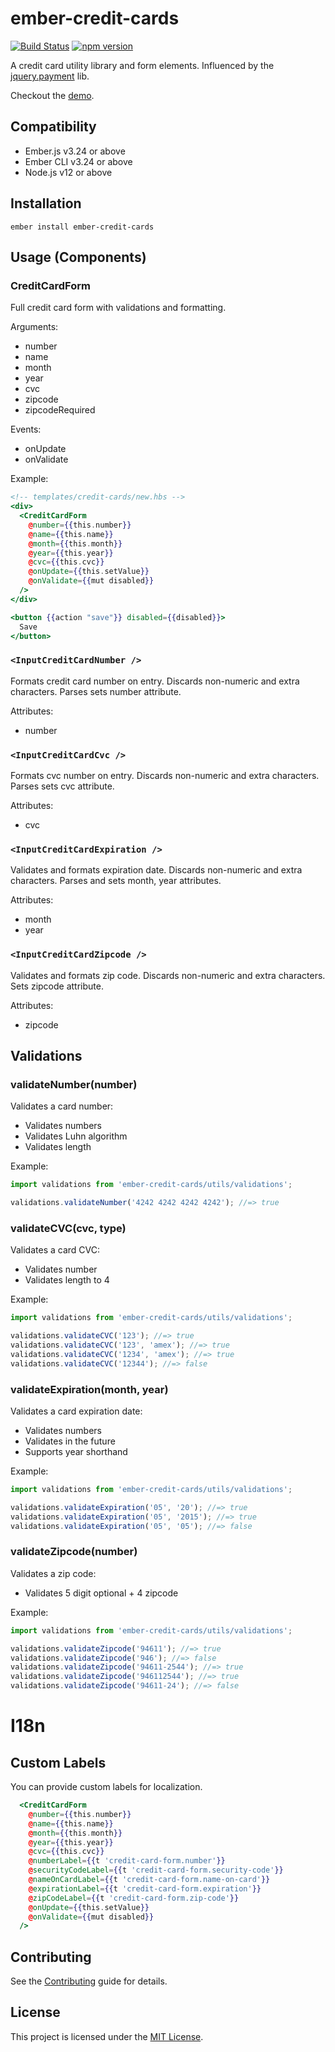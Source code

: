 ember-credit-cards
==============================================================================

[![Build Status](https://travis-ci.org/arenoir/ember-credit-cards.svg)](https://travis-ci.org/arenoir/ember-credit-cards)
[![npm version](https://badge.fury.io/js/ember-credit-cards.svg)](https://badge.fury.io/js/ember-credit-cards)

A credit card utility library and form elements. Influenced by the [jquery.payment](https://github.com/stripe/jquery.payment) lib.

Checkout the [demo](https://arenoir.github.io/ember-credit-cards/).


Compatibility
------------------------------------------------------------------------------

* Ember.js v3.24 or above
* Ember CLI v3.24 or above
* Node.js v12 or above


Installation
------------------------------------------------------------------------------

```
ember install ember-credit-cards
```


Usage (Components)
------------------------------------------------------------------------------

### CreditCardForm
Full credit card form with validations and formatting.

Arguments:
  * number
  * name
  * month
  * year
  * cvc
  * zipcode
  * zipcodeRequired

Events:
  * onUpdate
  * onValidate


Example:

``` hbs
<!-- templates/credit-cards/new.hbs -->
<div>
  <CreditCardForm
    @number={{this.number}}
    @name={{this.name}}
    @month={{this.month}}
    @year={{this.year}}
    @cvc={{this.cvc}}
    @onUpdate={{this.setValue}}
    @onValidate={{mut disabled}}
  />
</div>

<button {{action "save"}} disabled={{disabled}}>
  Save
</button>
```



### `<InputCreditCardNumber />`
Formats credit card number on entry. Discards non-numeric and extra characters. Parses sets number attribute.

Attributes:
  * number

### `<InputCreditCardCvc />`

Formats cvc number on entry. Discards non-numeric and extra characters. Parses sets cvc attribute.

Attributes:
  * cvc

### `<InputCreditCardExpiration />`

Validates and formats expiration date. Discards non-numeric and extra characters. Parses and sets month, year attributes.

Attributes:
  * month
  * year


### `<InputCreditCardZipcode />`

Validates and formats zip code. Discards non-numeric and extra characters. Sets zipcode attribute.

Attributes:
  * zipcode


## Validations

### validateNumber(number)

Validates a card number:

* Validates numbers
* Validates Luhn algorithm
* Validates length

Example:

``` javascript
import validations from 'ember-credit-cards/utils/validations';

validations.validateNumber('4242 4242 4242 4242'); //=> true
```

### validateCVC(cvc, type)

Validates a card CVC:

* Validates number
* Validates length to 4

Example:

``` javascript
import validations from 'ember-credit-cards/utils/validations';

validations.validateCVC('123'); //=> true
validations.validateCVC('123', 'amex'); //=> true
validations.validateCVC('1234', 'amex'); //=> true
validations.validateCVC('12344'); //=> false
```

### validateExpiration(month, year)

Validates a card expiration date:

* Validates numbers
* Validates in the future
* Supports year shorthand

Example:

``` javascript
import validations from 'ember-credit-cards/utils/validations';

validations.validateExpiration('05', '20'); //=> true
validations.validateExpiration('05', '2015'); //=> true
validations.validateExpiration('05', '05'); //=> false
```

### validateZipcode(number)

Validates a zip code:

* Validates 5 digit optional + 4 zipcode

Example:

``` javascript
import validations from 'ember-credit-cards/utils/validations';

validations.validateZipcode('94611'); //=> true
validations.validateZipcode('946'); //=> false
validations.validateZipcode('94611-2544'); //=> true
validations.validateZipcode('946112544'); //=> true
validations.validateZipcode('94611-24'); //=> false

```

# I18n

## Custom Labels

You can provide custom labels for localization.

``` hbs
  <CreditCardForm
    @number={{this.number}}
    @name={{this.name}}
    @month={{this.month}}
    @year={{this.year}}
    @cvc={{this.cvc}}
    @numberLabel={{t 'credit-card-form.number'}}
    @securityCodeLabel={{t 'credit-card-form.security-code'}}
    @nameOnCardLabel={{t 'credit-card-form.name-on-card'}}
    @expirationLabel={{t 'credit-card-form.expiration'}}
    @zipCodeLabel={{t 'credit-card-form.zip-code'}}
    @onUpdate={{this.setValue}}
    @onValidate={{mut disabled}}
  />
```

Contributing
------------------------------------------------------------------------------

See the [Contributing](CONTRIBUTING.md) guide for details.


License
------------------------------------------------------------------------------

This project is licensed under the [MIT License](LICENSE.md).
